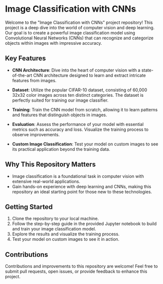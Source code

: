 # Image Classification with CNNs

Welcome to the "Image Classification with CNNs" project repository! This project is a deep dive into the world of computer vision and deep learning. Our goal is to create a powerful image classification model using Convolutional Neural Networks (CNNs) that can recognize and categorize objects within images with impressive accuracy.

## Key Features

- **CNN Architecture**: Dive into the heart of computer vision with a state-of-the-art CNN architecture designed to learn and extract intricate features from images.

- **Dataset**: Utilize the popular CIFAR-10 dataset, consisting of 60,000 32x32 color images across ten distinct categories. The dataset is perfectly suited for training our image classifier.

- **Training**: Train the CNN model from scratch, allowing it to learn patterns and features that distinguish objects in images.

- **Evaluation**: Assess the performance of your model with essential metrics such as accuracy and loss. Visualize the training process to observe improvements.

- **Custom Image Classification**: Test your model on custom images to see its practical application beyond the training data.

## Why This Repository Matters

- Image classification is a foundational task in computer vision with extensive real-world applications.
- Gain hands-on experience with deep learning and CNNs, making this repository an ideal starting point for those new to these technologies.

## Getting Started

1. Clone the repository to your local machine.
2. Follow the step-by-step guide in the provided Jupyter notebook to build and train your image classification model.
3. Explore the results and visualize the training process.
4. Test your model on custom images to see it in action.

## Contributions

Contributions and improvements to this repository are welcome! Feel free to submit pull requests, open issues, or provide feedback to enhance this project.

